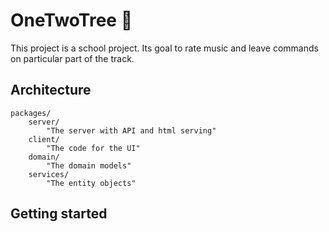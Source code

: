 # OneTwoTree 🌳

This project is a school project. Its goal to rate music and leave commands on particular part of the track.

## Architecture

```
packages/
	server/
		"The server with API and html serving"
	client/
		"The code for the UI"
	domain/
		"The domain models"
	services/
		"The entity objects"
```

## Getting  started


